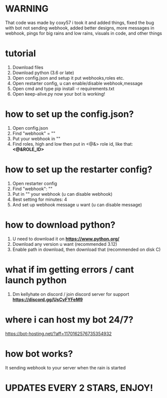 # WARNING
That code was made by coxy57 i took it and added things, fixed the bug with bot not sending webhook, added better designs, more messages in webhook, pings for big rains and low rains, visuals in code, and other things

# tutorial
1. Download files
2. Download python (3.6 or late)
3. Open config.json and setup it put webhooks,roles etc.
4. Open restarter config, u can enable/disable webhook,message
5. Open cmd and type pip install -r requirements.txt
6. Open keep-alive.py now your bot is working!

# how to set up the config.json?
1. Open config.json
2. Find "webhook" = ""
3. Put your webhook in ""
4. Find roles, high and low then put in <@&> role id, like that: **<@&ROLE_ID>**

# how to set up the restarter config?
1. Open restarter config
2. Find "webhook": ""
3. Put in "" your webhook (u can disable webhook)
4. Best setting for minutes: 4
5. And set up webhook message u want (u can disable message)

# how to download python? 
1. U need to download it on **https://www.python.org/**
2. Download any version u want (recommended 3.12)
3. Enable path in download, then download that (recommended on disk C)

# what if im getting errors / cant launch python
1. Dm kellyhate on discord / join discord server for support **https://discord.gg/UsCvFYFeM9**

# where i can host my bot 24/7?
https://bot-hosting.net/?aff=1170162576735354932

# how bot works?
It sending webhook to your server when the rain is started

# UPDATES EVERY 2 STARS, ENJOY!




